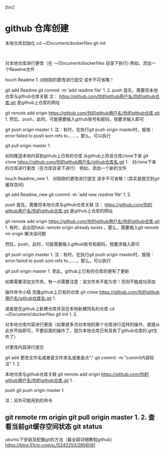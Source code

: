 [toc]
# github 仓库创建
本地仓库初始化
cd ~/Document/dockerfiles
git init

 

对本地仓库进行更改（在 ～/Document/dockerfiles 目录下执行)
例如，添加一个Readme文件

touch Readme
1.
对刚刚的更改进行提交
该步不可省略！

git add Readme
git commit -m 'add readme file'
1.
2.
push
首先，需要将本地仓库与github仓库关联
注： https://github.com/你的github用户名/你的github仓库.git 是github上仓库的网址

git remote add origin https://github.com/你的github用户名/你的github仓库.git
1.
然后，push，此时，可能需要输入github账号和密码，按要求输入即可

git push origin master
1.
注：有时，在执行git push origin master时，报错：error:failed to push som refs to…….，那么，可以执行

git pull origin master
1.
 

如何推送本地内容到github上已有的仓库
从github上将该仓库clone下来
git clone https://github.com/你的github用户名/github仓库名.git
1.
 
对clone下来的仓库进行更改（在仓库目录下进行）
例如，添加一个新的文件

touch Readme_new
1.
 
对刚刚的更改进行提交
该步不可省略！(其实是提交到git缓存空间)

git add Readme_new
git commit -m 'add new readme file'
1.
2.
 

push
首先，需要将本地仓库与github仓库关联
注： https://github.com/你的github用户名/你的github仓库.git 是github上仓库的网址

git remote add origin https://github.com/你的github用户名/你的github仓库.git
1.
有时，会出现fatal: remote origin already exists.，那么，需要输入git remote rm origin 解决该问题

然后，push，此时，可能需要输入github账号和密码，按要求输入即可

git push origin master
1.
注：有时，在执行git push origin master时，报错：error:failed to push som refs to…….，那么，可以执行

git pull origin master
1.
至此，github上已有的仓库的便有了更新

如果需要添加文件夹，有一点需要注意：该文件夹不能为空！否则不能成功添加

操作命令小结
克隆github上已有的仓库
git clone https://github.com/你的github用户名/github仓库名.git
1.
 

或者是在github上新建仓库并且在本地新建同名的仓库
cd ~/Document/dockerfiles
git init
1.
2.
 

对本地仓库内容进行更改（如果是多次对本地的某个仓库进行这样的操作，直接从此步开始即可，不要前面的操作了，因为本地仓库已有具有了github仓库的.git文件了）

对更改内容进行提交

git add 更改文件名或者是文件夹名或者是点"."
git commit -m "commit内容标注"
1.
2.
 

本地仓库与github仓库关联
git remote add origin https://github.com/你的github用户名/你的github仓库.git
1.
 

push
git push origin master
1.
 

注：另外可能用到的命令

git remote rm origin
git pull origin master
1.
2.
查看当前git缓存空间状态
git status
-----------------------------------
ubuntu下安装及配置git的方法（最全超详细教程github）
https://blog.51cto.com/u_15242250/2856081

